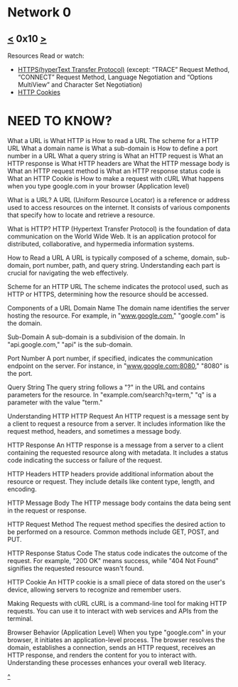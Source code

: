 # Network 0
[<](https://github.com/TheeKingZa/alx-higher_level_programming/tree/master/0x0F-python-object_relational_mapping/README.md) 0x10 [>](https://github.com/TheeKingZa/alx-higher_level_programming/tree/master/0x12-javascript-warm_up/README.md)
---

Resources
Read or watch:
   * [HTTPS(hyperText Transfer Protocol)](https://www3.ntu.edu.sg/home/ehchua/programming/webprogramming/HTTP_Basics.html) (except: “TRACE” Request Method, “CONNECT” Request Method, Language Negotiation and “Options MultiView” and Character Set Negotiation)
   * [HTTP Cookies](https://developer.mozilla.org/en-US/docs/Web/HTTP/Cookies)


# NEED TO KNOW?
What a URL is
What HTTP is
How to read a URL
The scheme for a HTTP URL
What a domain name is
What a sub-domain is
How to define a port number in a URL
What a query string is
What an HTTP request is
What an HTTP response is
What HTTP headers are
What the HTTP message body is
What an HTTP request method is
What an HTTP response status code is
What an HTTP Cookie is
How to make a request with cURL
What happens when you type google.com in your browser (Application level)

What is a URL?
A URL (Uniform Resource Locator) is a reference or address used to access resources on the internet. It consists of various components that specify how to locate and retrieve a resource.

What is HTTP?
HTTP (Hypertext Transfer Protocol) is the foundation of data communication on the World Wide Web. It is an application protocol for distributed, collaborative, and hypermedia information systems.

How to Read a URL
A URL is typically composed of a scheme, domain, sub-domain, port number, path, and query string. Understanding each part is crucial for navigating the web effectively.

Scheme for an HTTP URL
The scheme indicates the protocol used, such as HTTP or HTTPS, determining how the resource should be accessed.

Components of a URL
Domain Name
The domain name identifies the server hosting the resource. For example, in "www.google.com," "google.com" is the domain.

Sub-Domain
A sub-domain is a subdivision of the domain. In "api.google.com," "api" is the sub-domain.

Port Number
A port number, if specified, indicates the communication endpoint on the server. For instance, in "www.google.com:8080," "8080" is the port.

Query String
The query string follows a "?" in the URL and contains parameters for the resource. In "example.com/search?q=term," "q" is a parameter with the value "term."

Understanding HTTP
HTTP Request
An HTTP request is a message sent by a client to request a resource from a server. It includes information like the request method, headers, and sometimes a message body.

HTTP Response
An HTTP response is a message from a server to a client containing the requested resource along with metadata. It includes a status code indicating the success or failure of the request.

HTTP Headers
HTTP headers provide additional information about the resource or request. They include details like content type, length, and encoding.

HTTP Message Body
The HTTP message body contains the data being sent in the request or response.

HTTP Request Method
The request method specifies the desired action to be performed on a resource. Common methods include GET, POST, and PUT.

HTTP Response Status Code
The status code indicates the outcome of the request. For example, "200 OK" means success, while "404 Not Found" signifies the requested resource wasn't found.

HTTP Cookie
An HTTP cookie is a small piece of data stored on the user's device, allowing servers to recognize and remember users.

Making Requests with cURL
cURL is a command-line tool for making HTTP requests. You can use it to interact with web services and APIs from the terminal.

Browser Behavior (Application Level)
When you type "google.com" in your browser, it initiates an application-level process. The browser resolves the domain, establishes a connection, sends an HTTP request, receives an HTTP response, and renders the content for you to interact with. Understanding these processes enhances your overall web literacy.

[^](#need-to-know)

